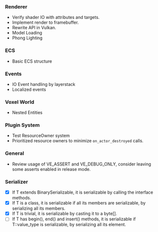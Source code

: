 ### Renderer
- Verify shader IO with attributes and targets.
- Implement render to framebuffer.
- Rewrite API in Vulkan.
- Model Loading
- Phong Lighting

### ECS
- Basic ECS structure

### Events
- IO Event handling by layerstack
- Localized events

### Voxel World
- Nested Entities

### Plugin System
- Test ResourceOwner system
- Prioritized resource owners to minimize `on_actor_destroyed` calls.

### General
- Review usage of VE_ASSERT and VE_DEBUG_ONLY, consider leaving some asserts enabled in release mode.

### Serializer
- [X] If T extends BinarySerializable, it is serializable by calling the interface methods.
- [X] If T is a class, it is serializable if all its members are serializable, by serializing all its members.
- [X] If T is trivial, it is serializable by casting it to a byte[].
- [ ] If T has begin(), end() and insert() methods, it is serializable if T::value_type is serializable, by serializing all its element.
